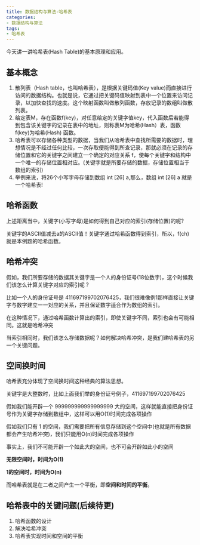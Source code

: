 ```yaml
---
title: 数据结构与算法-哈希表
categories:
- 数据结构与算法
tags:
- 哈希表
---
```

今天讲一讲哈希表(Hash Table)的基本原理和应用。
<!-- more-->
## 基本概念
1. 散列表（Hash table，也叫哈希表），是根据关键码值(Key value)而直接进行访问的数据结构。也就是说，它通过把关键码值映射到表中一个位置来访问记录，以加快查找的速度。这个映射函数叫做散列函数，存放记录的数组叫做散列表。
2. 给定表M，存在函数f(key)，对任意给定的关键字值key，代入函数后若能得到包含该关键字的记录在表中的地址，则称表M为哈希(Hash）表，函数f(key)为哈希(Hash) 函数。
3. 哈希表可以存储各种类型的数据，当我们从哈希表中查找所需要的数据时，理想情况是不经过任何比较，一次存取便能得到所查记录，那就必须在记录的存储位置和它的关键字之间建立一个确定的对应关系 f，使每个关键字和结构中一个唯一的存储位置相对应。(关键字就是所要存储的数据，存储位置相当于数组的索引)
4. 举例来说，将26个小写字母存储到数组 int [26] a,那么，数组 int [26] a 就是一个哈希表!
## 哈希函数
上述距离当中，关键字(小写字母)是如何得到自己对应的索引(存储位置)的呢?

关键字的ASCII值减去a的ASCII值！关键字通过哈希函数得到索引，所以，f(ch)就是本例题的哈希函数。
## 哈希冲突
假如，我们所要存储的数据其关键字是一个人的身份证号(18位数字)，这个时候我们该怎么计算关键字对应的索引呢？

比如一个人的身份证号是 411697199702076425，我们很难像例1那样直接让关键字与数字建立一一对应的关系，并且保证数字适合作为数组的索引。

在这种情况下，通过哈希函数计算出的索引，即使关键字不同，索引也会有可能相同。这就是哈希冲突

当索引相同时，我们该怎么存储数据呢？如何解决哈希冲突，是我们建哈希表的另一个关键问题。
## 空间换时间
哈希表充分体现了空间换时间这种经典的算法思想。

关键字是大整数时，比如上面我们举的身份证号例子，411697199702076425

假如我们能开辟一个 999999999999999999 大的空间，这样就能直接把身份证号作为关键字存储到数组中，这样可以用O(1)时间完成各项操作

假如我们只有 1 的空间，我们需要把所有信息存储到这个空间中(也就是所有数据都会产生哈希冲突)，我们只能用O(n)时间完成各项操作

事实上，我们不可能开辟一个如此大的空间，也不可会开辟如此小的空间

**无限空间时，时间为O(1)**

**1的空间时，时间为O(n)**

而哈希表就是在二者之间产生一个平衡，即**空间和时间的平衡**。

## 哈希表中的关键问题(后续待更)
1. 哈希函数的设计
2. 解决哈希冲突
3. 哈希表实现时间和空间的平衡
